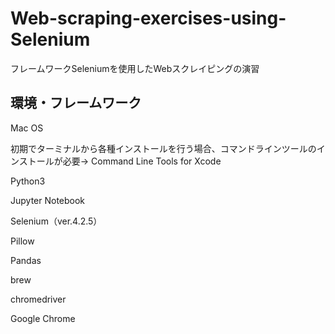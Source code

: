 # Web-scraping-exercises-using-Selenium
フレームワークSeleniumを使用したWebスクレイピングの演習
## 環境・フレームワーク
Mac OS

初期でターミナルから各種インストールを行う場合、コマンドラインツールのインストールが必要→ 
Command Line Tools for Xcode

Python3

Jupyter Notebook

Selenium（ver.4.2.5）

Pillow

Pandas

brew

chromedriver

Google Chrome
